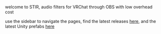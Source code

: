 welcome to STIR, audio filters for VRChat through OBS with low overhead cost

use the sidebar to navigate the pages, find the latest releases [here](https://github.com/minteeaa/stir/releases), and the latest Unity prefabs [here](https://github.com/minteeaa/stir/tree/master/meta/packages)